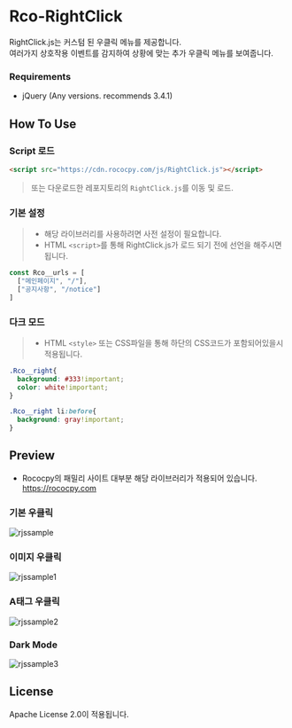 # Rco-RightClick

RightClick.js는 커스텀 된 우클릭 메뉴를 제공합니다.\
여러가지 상호작용 이벤트를 감지하여 상황에 맞는 추가 우클릭 메뉴를 보여줍니다.

### Requirements
 * jQuery (Any versions. recommends 3.4.1)
 
## How To Use
### Script 로드
```html
<script src="https://cdn.rococpy.com/js/RightClick.js"></script>
```
> 또는 다운로드한 레포지토리의 `RightClick.js`를 이동 및 로드.

### 기본 설정

> * 해당 라이브러리를 사용하려면 사전 설정이 필요합니다.
> * HTML `<script>`를 통해 RightClick.js가 로드 되기 전에 선언을 해주시면 됩니다.
```js
const Rco__urls = [
  ["메인페이지", "/"],
  ["공지사항", "/notice"]
]
```

### 다크 모드
> * HTML `<style>` 또는 CSS파일을 통해 하단의 CSS코드가 포함되어있을시 적용됩니다.
```css
.Rco__right{
  background: #333!important;
  color: white!important;
}

.Rco__right li:before{
  background: gray!important;
}
```
 
## Preview
* Rococpy의 패밀리 사이트 대부분 해당 라이브러리가 적용되어 있습니다. https://rococpy.com

### 기본 우클릭
![rjssample](https://user-images.githubusercontent.com/50366343/127797290-50923186-09f8-4390-b419-a82c23d00fc2.png)

### 이미지 우클릭
![rjssample1](https://user-images.githubusercontent.com/50366343/127797426-396c4f36-0b82-406e-b18b-648491e8a5d8.png)

### A태그 우클릭
![rjssample2](https://user-images.githubusercontent.com/50366343/127797533-cdbafc7f-d079-4dce-a793-ed24113f7b2e.png)

### Dark Mode
![rjssample3](https://user-images.githubusercontent.com/50366343/127798117-e0ed9e85-96f9-4d44-a7b8-b8e3761d1e92.png)

## License
Apache License 2.0이 적용됩니다.
